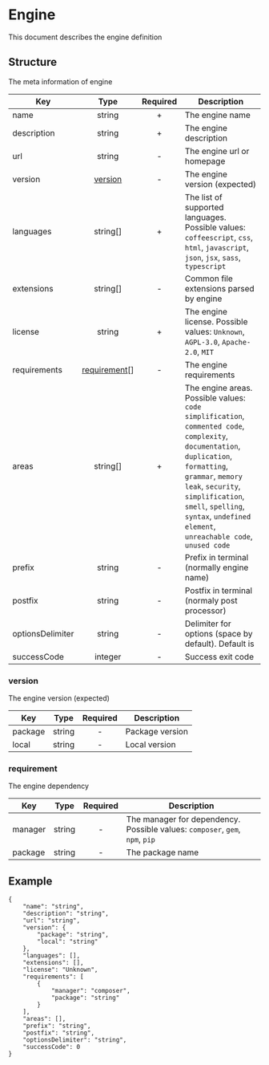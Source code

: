 # Engine
This document describes the engine definition
## Structure
The meta information of engine

|Key|Type|Required|Description|
|-|:-:|:-:|-|
|name|string|+|The engine name|
|description|string|+|The engine description|
|url|string|-|The engine url or homepage|
|version|[version](#version)|-|The engine version (expected)|
|languages|string[]|+|The list of supported languages. Possible values: `coffeescript`, `css`, `html`, `javascript`, `json`, `jsx`, `sass`, `typescript`|
|extensions|string[]|-|Common file extensions parsed by engine|
|license|string|+|The engine license. Possible values: `Unknown`, `AGPL-3.0`, `Apache-2.0`, `MIT`|
|requirements|[requirement](#requirement)[]|-|The engine requirements|
|areas|string[]|+|The engine areas. Possible values: `code simplification`, `commented code`, `complexity`, `documentation`, `duplication`, `formatting`, `grammar`, `memory leak`, `security`, `simplification`, `smell`, `spelling`, `syntax`, `undefined element`, `unreachable code`, `unused code`|
|prefix|string|-|Prefix in terminal (normally engine name)|
|postfix|string|-|Postfix in terminal (normaly post processor)|
|optionsDelimiter|string|-|Delimiter for options (space by default). Default is ` `|
|successCode|integer|-|Success exit code|
### version
The engine version (expected)

|Key|Type|Required|Description|
|-|:-:|:-:|-|
|package|string|-|Package version|
|local|string|-|Local version|
### requirement
The engine dependency

|Key|Type|Required|Description|
|-|:-:|:-:|-|
|manager|string|-|The manager for dependency. Possible values: `composer`, `gem`, `npm`, `pip`|
|package|string|-|The package name|
## Example
```
{
    "name": "string",
    "description": "string",
    "url": "string",
    "version": {
        "package": "string",
        "local": "string"
    },
    "languages": [],
    "extensions": [],
    "license": "Unknown",
    "requirements": [
        {
            "manager": "composer",
            "package": "string"
        }
    ],
    "areas": [],
    "prefix": "string",
    "postfix": "string",
    "optionsDelimiter": "string",
    "successCode": 0
}
```
